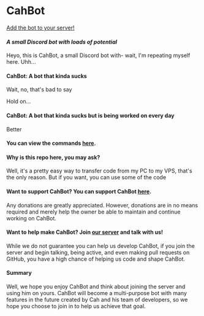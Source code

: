 # CahBot

[Add the bot to your server!](https://goo.gl/ttNED9)

#### ***A small Discord bot with loads of potential***

Heyo, this is CahBot, a small Discord bot with- wait, I'm repeating myself here. Uhh...

#### **CahBot:** A bot that kinda sucks

Wait, no, that's bad to say

Hold on...

#### **CahBot:** A bot that kinda sucks but is being worked on every day

Better

#### You can view the commands [here](http://cahbot.pro/commands).
 
#### **Why is this repo here, you may ask?**
 
 Well, it's a pretty easy way to transfer code from my PC to my VPS, that's the only reason. But if you want, you can use some of the code

#### **Want to support CahBot?** You can support CahBot [here](https://goo.gl/QBvB7N).

Any donations are greatly appreciated. However, donations are in no means required and merely help the owner be able to maintain and continue working on CahBot.

#### **Want to help make CahBot?** Join [our server](https://goo.gl/02ZRK5) and talk with us!

While we do not guarantee you can help us develop CahBot, if you join the server and begin talking, being active, and even making pull requests on GitHub, you have a high chance of helping us code and shape CahBot.

#### **Summary**

Well, we hope you enjoy CahBot and think about joining the server and using him on yours. CahBot will become a multi-purpose bot with many features in the future created by Cah and his team of developers, so we hope you choose to join in to help us achieve that goal.
